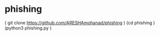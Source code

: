 # phishing

( git clone https://github.com/ARESHAmohanad/phishing
) (cd phishing 
) (python3 phishing.py 
)
